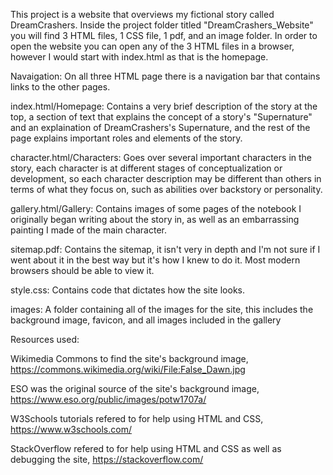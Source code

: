 This project is a website that overviews my fictional story called DreamCrashers. Inside the project folder titled "DreamCrashers_Website" you will find 3 HTML files, 1 CSS file, 1 pdf, and an image folder. In order to open the website you can open any of the 3 HTML files in a browser, however I would start with index.html as that is the homepage.

Navaigation: On all three HTML page there is a navigation bar that contains links to the other pages.

index.html/Homepage: Contains a very brief description of the story at the top, a section of text that explains the concept of a story's "Supernature" and an explaination of DreamCrashers's Supernature, and the rest of the page explains important roles and elements of the story.

character.html/Characters: Goes over several important characters in the story, each character is at different stages of conceptualization or development, so each character description may be different than others in terms of what they focus on, such as abilities over backstory or personality.

gallery.html/Gallery: Contains images of some pages of the notebook I originally began writing about the story in, as well as an embarrassing painting I made of the main character. 

sitemap.pdf: Contains the sitemap, it isn't very in depth and I'm not sure if I went about it in the best way but it's how I knew to do it. Most modern browsers should be able to view it.

style.css: Contains code that dictates how the site looks.

images: A folder containing all of the images for the site, this includes the background image, favicon, and all images included in the gallery



Resources used: 

Wikimedia Commons to find the site's background image, https://commons.wikimedia.org/wiki/File:False_Dawn.jpg

ESO was the original source of the site's background image, https://www.eso.org/public/images/potw1707a/

W3Schools tutorials refered to for help using HTML and CSS, https://www.w3schools.com/

StackOverflow refered to for help using HTML and CSS as well as debugging the site, https://stackoverflow.com/